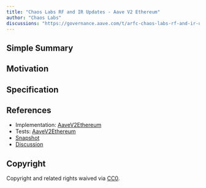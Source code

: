 ```yaml
---
title: "Chaos Labs RF and IR Updates - Aave V2 Ethereum"
author: "Chaos Labs"
discussions: "https://governance.aave.com/t/arfc-chaos-labs-rf-and-ir-updates-aave-v2-ethereum-2023-11-24/15661"
---
```


## Simple Summary

## Motivation

## Specification

## References

- Implementation: [AaveV2Ethereum](https://github.com/bgd-labs/aave-proposals-v3/blob/main/src/20231203_AaveV2Ethereum_ChaosLabsRFAndIRUpdatesAaveV2Ethereum/AaveV2Ethereum_ChaosLabsRFAndIRUpdatesAaveV2Ethereum_20231203.sol)
- Tests: [AaveV2Ethereum](https://github.com/bgd-labs/aave-proposals-v3/blob/main/src/20231203_AaveV2Ethereum_ChaosLabsRFAndIRUpdatesAaveV2Ethereum/AaveV2Ethereum_ChaosLabsRFAndIRUpdatesAaveV2Ethereum_20231203.t.sol)
- [Snapshot](https://snapshot.org/#/aave.eth/proposal/0xbdd7c43d6e435c6c1ed08183f9e2e78f66a24436f45d48f04b85487a2f96e387)
- [Discussion](https://governance.aave.com/t/arfc-chaos-labs-rf-and-ir-updates-aave-v2-ethereum-2023-11-24/15661)

## Copyright

Copyright and related rights waived via [CC0](https://creativecommons.org/publicdomain/zero/1.0/).
